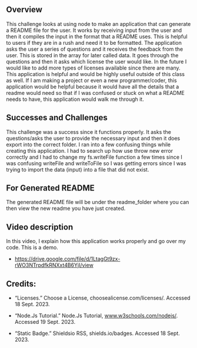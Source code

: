 ## Overview
This challenge looks at using node to make an application that can generate a README file for the user. 
It works by receiving input from the user and then it compiles the input in the format that a README uses. This is helpful to users if they are in a rush and need it to be formatted. The application asks the user a series of questions and it receives the feedback from the user. This is stored in the array for later called data. It goes through the questions and then it asks which license the user would like. In the future I would like to add more types of licenses available since there are many. 
This application is helpful and would be highly useful outside of this class as well. If I am making a project or even a new programmer/coder, this application would be helpful because it would have all the details that a readme would need so that if I was confused or stuck on what a README needs to have, this application would walk me through it. 
## Successes and Challenges 
This challenge was a success since it functions properly. It asks the questions/asks the user to provide the necessary input and then it does export into the correct folder. 
I ran into a few confusing things while creating this application. I had to search up how use throw new error correctly and I had to change my fs.writeFile function a few times since I was confusing writeFile and writeToFile so I was getting errors since I was trying to import the data (input) into a file that did not exist. 
## For Generated README
The generated README file will be under the readme_folder where you can then view the new readme you have just created.
## Video description
In this video, I explain how this application works properly and go over my code. This is a demo. 
- https://drive.google.com/file/d/1LtagGt9zx-rWO3NTrpdfkRNXxt4B6YjI/view
## Credits:
- “Licenses.” Choose a License, choosealicense.com/licenses/. Accessed 18 Sept. 2023. 

- “Node.Js Tutorial.” Node.Js Tutorial, www.w3schools.com/nodejs/. Accessed 19 Sept. 2023. 

- “Static Badge.” Shieldsio RSS, shields.io/badges. Accessed 18 Sept. 2023. 